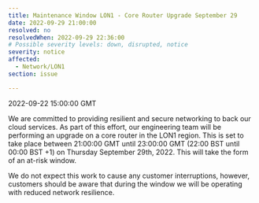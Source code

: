 ```yaml
---
title: Maintenance Window LON1 - Core Router Upgrade September 29
date: 2022-09-29 21:00:00
resolved: no
resolvedWhen: 2022-09-29 22:36:00
# Possible severity levels: down, disrupted, notice
severity: notice
affected:
  - Network/LON1
section: issue

---
```


2022-09-22 15:00:00 GMT

We are committed to providing resilient and secure networking to back our cloud services. As part of this effort, our engineering team will be performing an upgrade on a core router in the LON1 region. This is set to take place between 21:00:00 GMT until 23:00:00 GMT (22:00 BST until 00:00 BST +1) on Thursday September 29th, 2022. This will take the form of an at-risk window.

We do not expect this work to cause any customer interruptions, however, customers should be aware that during the window we will be operating with reduced network resilience.
